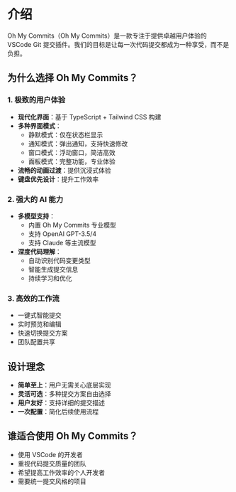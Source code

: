 # 介绍

Oh My Commits（Oh My Commits）是一款专注于提供卓越用户体验的 VSCode Git 提交插件。我们的目标是让每一次代码提交都成为一种享受，而不是负担。

## 为什么选择 Oh My Commits？

### 1. 极致的用户体验

- **现代化界面**：基于 TypeScript + Tailwind CSS 构建
- **多种界面模式**：
  - 静默模式：仅在状态栏显示
  - 通知模式：弹出通知，支持快速修改
  - 窗口模式：浮动窗口，简洁高效
  - 面板模式：完整功能，专业体验
- **流畅的动画过渡**：提供沉浸式体验
- **键盘优先设计**：提升工作效率

### 2. 强大的 AI 能力

- **多模型支持**：
  - 内置 Oh My Commits 专业模型
  - 支持 OpenAI GPT-3.5/4
  - 支持 Claude 等主流模型
- **深度代码理解**：
  - 自动识别代码变更类型
  - 智能生成提交信息
  - 持续学习和优化

### 3. 高效的工作流

- 一键式智能提交
- 实时预览和编辑
- 快速切换提交方案
- 团队配置共享

## 设计理念

- **简单至上**：用户无需关心底层实现
- **灵活可选**：多种提交方案自由选择
- **用户友好**：支持详细的提交描述
- **一次配置**：简化后续使用流程

## 谁适合使用 Oh My Commits？

- 使用 VSCode 的开发者
- 重视代码提交质量的团队
- 希望提高工作效率的个人开发者
- 需要统一提交风格的项目
